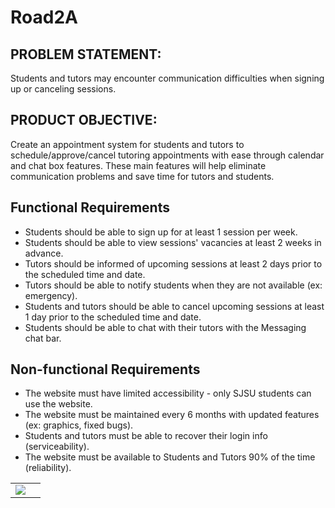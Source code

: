 # Road2A

## PROBLEM STATEMENT:
Students and tutors may encounter communication difficulties when signing up or canceling sessions.

## PRODUCT OBJECTIVE:
Create an appointment system for students and tutors to schedule/approve/cancel tutoring appointments with ease through calendar and chat box features. These main features will help eliminate communication problems and save time for tutors and students.

## Functional Requirements
* Students should be able to sign up for at least 1 session per week.
* Students should be able to view sessions' vacancies at least 2 weeks in advance.
* Tutors should be informed of upcoming sessions at least 2 days prior to the scheduled time and date.
* Tutors should be able to notify students when they are not available (ex: emergency).
* Students and tutors should be able to cancel upcoming sessions at least 1 day prior to the scheduled time and date.
* Students should be able to chat with their tutors with the Messaging chat bar. 

## Non-functional Requirements
* The website must have limited accessibility - only SJSU students can use the website. 
* The website must be maintained every 6 months with updated features (ex: graphics, fixed bugs).
* Students and tutors must be able to recover their login info (serviceability).
* The website must be available to Students and Tutors 90% of the time (reliability). 


|            |   |
:-------------------------:|:-------------------------:
![](app_1)  | 

